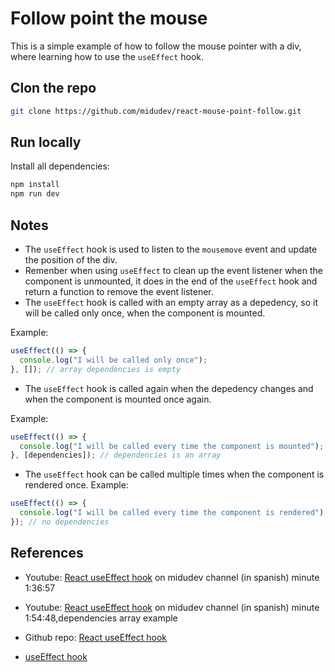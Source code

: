 # Follow point the mouse

This is a simple example of how to follow the mouse pointer with a div, where learning how to use the `useEffect` hook.

## Clon the repo

```bash
git clone https://github.com/midudev/react-mouse-point-follow.git
```

## Run locally

Install all dependencies:

```bash
npm install
npm run dev
```

## Notes

- The `useEffect` hook is used to listen to the `mousemove` event and update the position of the div.
- Remenber when using `useEffect` to clean up the event listener when the component is unmounted, it does in the end of the `useEffect` hook and return a function to remove the event listener.
- The `useEffect` hook is called with an empty array as a depedency, so it will be called only once, when the component is mounted.

Example:

```js
useEffect(() => {
  console.log("I will be called only once");
}, []); // array dependencies is empty
```

- The `useEffect` hook is called again when the depedency changes and when the component is mounted once again.

Example:

```js
useEffect(() => {
  console.log("I will be called every time the component is mounted");
}, [dependencies]); // dependencies is an array
```

- The `useEffect` hook can be called multiple times when the component is rendered once.
  Example:

```js
useEffect(() => {
  console.log("I will be called every time the component is rendered");
}); // no dependencies
```

## References

- Youtube: [React useEffect hook](https://www.youtube.com/watch?v=qkzcjwnueLA&list=PLUofhDIg_38q4D0xNWp7FEHOTcZhjWJ29&index=9) on midudev channel (in spanish) minute 1:36:57
- Youtube: [React useEffect hook](https://www.youtube.com/watch?v=qkzcjwnueLA&list=PLUofhDIg_38q4D0xNWp7FEHOTcZhjWJ29&index=9) on midudev channel (in spanish) minute 1:54:48,dependencies array example
- Github repo: [React useEffect hook](https://github.com/midudev/preguntas-entrevista-react?tab=readme-ov-file)

- [useEffect hook](https://react.dev/reference/react/useEffect)
